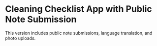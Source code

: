 # Cleaning Checklist App with Public Note Submission
This version includes public note submissions, language translation, and photo uploads.